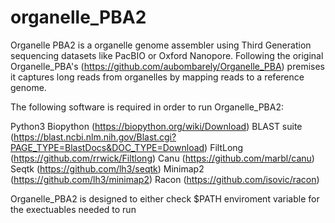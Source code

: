 # organelle_PBA2

Organelle PBA2 is a organelle genome assembler using Third Generation sequencing datasets like PacBIO or Oxford Nanopore. Following the original Organelle_PBA's (https://github.com/aubombarely/Organelle_PBA) premises it captures long reads from organelles by mapping reads to a reference genome.

The following software is required in order to run Organelle_PBA2:

Python3
Biopython (https://biopython.org/wiki/Download)
BLAST suite (https://blast.ncbi.nlm.nih.gov/Blast.cgi?PAGE_TYPE=BlastDocs&DOC_TYPE=Download)
FiltLong (https://github.com/rrwick/Filtlong)
Canu (https://github.com/marbl/canu)
Seqtk (https://github.com/lh3/seqtk)
Minimap2 (https://github.com/lh3/minimap2)
Racon (https://github.com/isovic/racon)


Organelle_PBA2 is designed to either check $PATH enviroment variable for the exectuables needed to run


